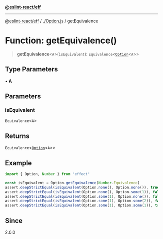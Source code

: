[**@eslint-react/eff**](../../README.md)

***

[@eslint-react/eff](../../README.md) / [./Option.js](../README.md) / getEquivalence

# Function: getEquivalence()

> **getEquivalence**\<`A`\>(`isEquivalent`): `Equivalence`\<[`Option`](../type-aliases/Option.md)\<`A`\>\>

## Type Parameters

• **A**

## Parameters

### isEquivalent

`Equivalence`\<`A`\>

## Returns

`Equivalence`\<[`Option`](../type-aliases/Option.md)\<`A`\>\>

## Example

```ts
import { Option, Number } from "effect"

const isEquivalent = Option.getEquivalence(Number.Equivalence)
assert.deepStrictEqual(isEquivalent(Option.none(), Option.none()), true)
assert.deepStrictEqual(isEquivalent(Option.none(), Option.some(1)), false)
assert.deepStrictEqual(isEquivalent(Option.some(1), Option.none()), false)
assert.deepStrictEqual(isEquivalent(Option.some(1), Option.some(2)), false)
assert.deepStrictEqual(isEquivalent(Option.some(1), Option.some(1)), true)
```

## Since

2.0.0
